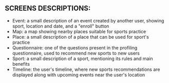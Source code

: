 
## SCREENS DESCRIPTIONS:

- Event: a small description of an event created by another user, showing sport, location and date, and a "enroll" button
- Map: a map showing nearby places suitable for sports practice
- Place: a small description of a place that can be used for sport's practice
- Questionnaire: one of the questions present in the profiling questionnaire, used to recommend new sports to new users
- Sport: a small description of a sport, mentioning its rules and main benefits
- Timeline: the user's timeline, where new sports recommendations are displayed along with upcoming events near the user's location
